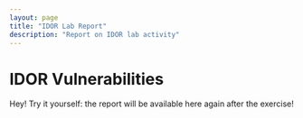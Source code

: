 ```yaml
---
layout: page
title: "IDOR Lab Report"
description: "Report on IDOR lab activity"
---
```


# IDOR Vulnerabilities

Hey! Try it yourself: the report will be available here again after the exercise!